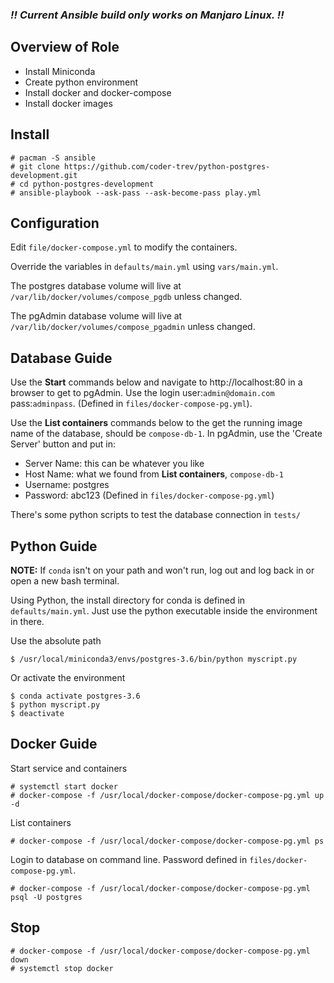 ### _!! Current Ansible build only works on Manjaro Linux. !!_

## Overview of Role

* Install Miniconda
* Create python environment
* Install docker and docker-compose
* Install docker images

## Install

```
# pacman -S ansible
# git clone https://github.com/coder-trev/python-postgres-development.git
# cd python-postgres-development
# ansible-playbook --ask-pass --ask-become-pass play.yml
```

## Configuration

Edit `file/docker-compose.yml` to modify the containers.

Override the variables in `defaults/main.yml` using `vars/main.yml`.

The postgres database volume will live at `/var/lib/docker/volumes/compose_pgdb` unless changed.

The pgAdmin database volume will live at `/var/lib/docker/volumes/compose_pgadmin` unless changed.

## Database Guide

Use the **Start** commands below and navigate to http://localhost:80 in a browser to get to pgAdmin. Use the login user:`admin@domain.com` pass:`adminpass`. (Defined in `files/docker-compose-pg.yml`). 

Use the **List containers** commands below to the get the running image name of the database, should be `compose-db-1`. In pgAdmin, use the 'Create Server' button and put in:

* Server Name: this can be whatever you like
* Host Name: what we found from **List containers**, `compose-db-1`
* Username: postgres
* Password: abc123 (Defined in `files/docker-compose-pg.yml`)

There's some python scripts to test the database connection in `tests/`

## Python Guide

**NOTE:** If `conda` isn't on your path and won't run, log out and log back in or open a new bash terminal.

Using Python, the install directory for conda is defined in `defaults/main.yml`. Just use the python executable inside the environment in there.

Use the absolute path

```
$ /usr/local/miniconda3/envs/postgres-3.6/bin/python myscript.py
```

Or activate the environment

```
$ conda activate postgres-3.6
$ python myscript.py
$ deactivate
```

## Docker Guide

Start service and containers

```
# systemctl start docker
# docker-compose -f /usr/local/docker-compose/docker-compose-pg.yml up -d
```

List containers

```
# docker-compose -f /usr/local/docker-compose/docker-compose-pg.yml ps
```

Login to database on command line. Password defined in `files/docker-compose-pg.yml`.

```
# docker-compose -f /usr/local/docker-compose/docker-compose-pg.yml psql -U postgres
```

## Stop

```
# docker-compose -f /usr/local/docker-compose/docker-compose-pg.yml down
# systemctl stop docker
```
